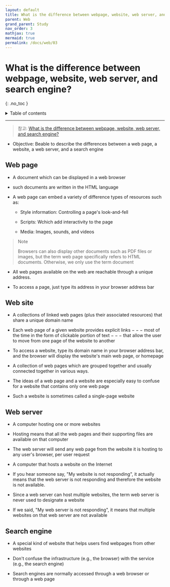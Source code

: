 ```yaml
---
layout: default
title: What is the difference between webpage, website, web server, and search engine?
parent: Web
grand_parent: Study
nav_order: 3
mathjax: true
mermaid: true
permalink: /docs/web/03
---
```


# What is the difference between webpage, website, web server, and search engine?
{: .no_toc }

<details markdown="block">
  <summary>
	Table of contents
  </summary>
{: .fs-3 .text-delta }
- TOC
{:toc}
</details>

---

> 참고: [What is the difference between webpage, website, web server, and search engine?](https://developer.mozilla.org/en-US/docs/Learn/Common_questions/Pages_sites_servers_and_search_engines)

- Objective: Beable to describe the differences between a web page, a website, a web server, and a search engine

## Web page

- A document which can be displayed in a web browser

- such documents are written in the HTML language

- A web page can embed a variety of difference types of resources such as:

	- Style information: Controlling a page's look-and-fell

	- Scripts: Wchich add interactivity to the page

	- Media: Images, sounds, and videos

> Note
>
> Browsers can also display other documents such as PDF files or images, but the term web page specifically refers to HTML documents. Otherwise, we only use the term document


- All web pages available on the web are reachable through a unique address.

- To access a page, just type its address in your browser address bar

## Web site

- A collections of linked web pages (plus their associated resources) that share a unique domain name

- Each web page of a given website provides explicit links $---$ most of the time in the form of clickable portion of text $---$ that allow the user to move from one page of the website to another

- To access a website, type its domain name in your browser address bar, and the browser will display the website's main web page, or homepage

- A collection of web pages which are grouped together and usually connected together in various ways.

- The ideas of a web page and a website are especially easy to confuse for a website that contains only one web page

- Such a website is sometimes called a single-page website

## Web server

- A computer hosting one or more websites

- Hosting means that all the web pages and their supporting files are available on that computer

- The web server will send any web page from the website it is hosting to any user's browser, per user request

- A computer that hosts a website on the Internet

- If you hear someone say, "My website is not responding", it actually means that the web server is not responding and therefore the website is not available.

- Since a web server can host multiple websites, the term web server is never used to designate a website

- If we said, "My web server is not responding", it means that multiple websites on that web server are not available

## Search engine

- A special kind of website that helps users find webpages from other websites

- Don't confuse the infrastructure (e.g., the browser) with the service (e.g., the search engine)

- Search engines are normally accessed through a web browser or through a web page
